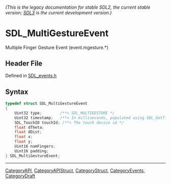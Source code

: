###### (This is the legacy documentation for stable SDL2, the current stable version; [SDL3](https://wiki.libsdl.org/SDL3/) is the current development version.)
# SDL_MultiGestureEvent

Multiple Finger Gesture Event (event.mgesture.*)

## Header File

Defined in [SDL_events.h](https://github.com/libsdl-org/SDL/blob/SDL2/include/SDL_events.h)

## Syntax

```c
typedef struct SDL_MultiGestureEvent
{
    Uint32 type;        /**< SDL_MULTIGESTURE */
    Uint32 timestamp;   /**< In milliseconds, populated using SDL_GetTicks() */
    SDL_TouchID touchId; /**< The touch device id */
    float dTheta;
    float dDist;
    float x;
    float y;
    Uint16 numFingers;
    Uint16 padding;
} SDL_MultiGestureEvent;
```

----
[CategoryAPI](CategoryAPI), [CategoryAPIStruct](CategoryAPIStruct), [CategoryStruct](CategoryStruct), [CategoryEvents](CategoryEvents), [CategoryDraft](CategoryDraft)


